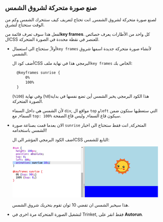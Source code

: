 ## صنع صورة متحركة لشروق الشمس

لصنع صورة متحركة لشروق الشمس, انت تحتاج لتعريف كيف ستتحرك الشمس وكم من الوقت ستحتاج لتشرق.

لفعل هذا سوف تعرف قائمة من**key frames**. كل واحد من الأطارات يعرف خصائص الCSS للعنصر في نقطة محددة في الصورة المتحركة.

+ أولاً, ستحتاج الى استعمال`key frames` لأنشاء صورة متحركة جديدة اسمها شروق الشمس.
    
    أضف كود الCSS البرمجي هذا في نهاية ملف`key frames` الخاص بك:
    
        @keyframes sunrise {
            0%
            100%
        }
        
    
    هذا الكود البرمجي يخبر الشمس أين تضع نفسها في بداية(`0%`) وفي نهاية (`100%`) الصورة المتحركة.
    
    لأن الشمس هي داخل السماء `div`, مواقع ال `top` و`left` التي ستعطيها ستكون ضمن السماء, مع `top: 100%` سيكون قاع السماء, وليس قاع الصفحة.

+ الان بعدما قمت بصناعة صورة `sunrise` المتحركة, انت فقط ستحتاج الى اخبار الشمس باستخدامه!
    
    اضف الكود البرمجي المؤشر الى الCSS التابع للشمس:
    
    ![لقطة الشاشة](images/sunrise-sunrise.png)
    
    هذا سيخبر الشمس ان تقضي 10 ثوان تقوم بتحريك شروق الشمس.

+ لتشغيل الصورة المتحركة مرة اخرى في Trinket, فقط انقر على **Autorun**.